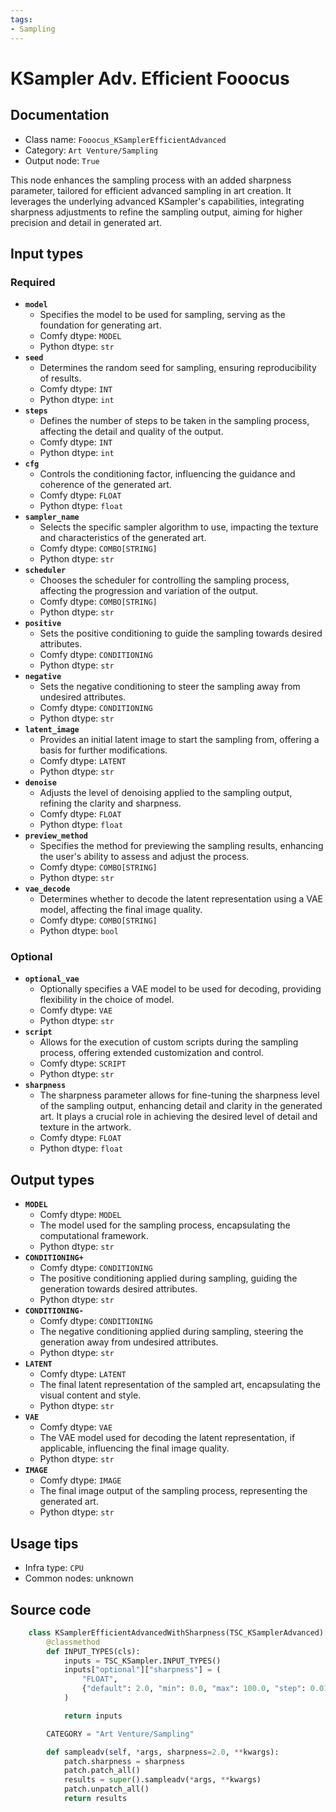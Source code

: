 ```yaml
---
tags:
- Sampling
---
```


# KSampler Adv. Efficient Fooocus
## Documentation
- Class name: `Fooocus_KSamplerEfficientAdvanced`
- Category: `Art Venture/Sampling`
- Output node: `True`

This node enhances the sampling process with an added sharpness parameter, tailored for efficient advanced sampling in art creation. It leverages the underlying advanced KSampler's capabilities, integrating sharpness adjustments to refine the sampling output, aiming for higher precision and detail in generated art.
## Input types
### Required
- **`model`**
    - Specifies the model to be used for sampling, serving as the foundation for generating art.
    - Comfy dtype: `MODEL`
    - Python dtype: `str`
- **`seed`**
    - Determines the random seed for sampling, ensuring reproducibility of results.
    - Comfy dtype: `INT`
    - Python dtype: `int`
- **`steps`**
    - Defines the number of steps to be taken in the sampling process, affecting the detail and quality of the output.
    - Comfy dtype: `INT`
    - Python dtype: `int`
- **`cfg`**
    - Controls the conditioning factor, influencing the guidance and coherence of the generated art.
    - Comfy dtype: `FLOAT`
    - Python dtype: `float`
- **`sampler_name`**
    - Selects the specific sampler algorithm to use, impacting the texture and characteristics of the generated art.
    - Comfy dtype: `COMBO[STRING]`
    - Python dtype: `str`
- **`scheduler`**
    - Chooses the scheduler for controlling the sampling process, affecting the progression and variation of the output.
    - Comfy dtype: `COMBO[STRING]`
    - Python dtype: `str`
- **`positive`**
    - Sets the positive conditioning to guide the sampling towards desired attributes.
    - Comfy dtype: `CONDITIONING`
    - Python dtype: `str`
- **`negative`**
    - Sets the negative conditioning to steer the sampling away from undesired attributes.
    - Comfy dtype: `CONDITIONING`
    - Python dtype: `str`
- **`latent_image`**
    - Provides an initial latent image to start the sampling from, offering a basis for further modifications.
    - Comfy dtype: `LATENT`
    - Python dtype: `str`
- **`denoise`**
    - Adjusts the level of denoising applied to the sampling output, refining the clarity and sharpness.
    - Comfy dtype: `FLOAT`
    - Python dtype: `float`
- **`preview_method`**
    - Specifies the method for previewing the sampling results, enhancing the user's ability to assess and adjust the process.
    - Comfy dtype: `COMBO[STRING]`
    - Python dtype: `str`
- **`vae_decode`**
    - Determines whether to decode the latent representation using a VAE model, affecting the final image quality.
    - Comfy dtype: `COMBO[STRING]`
    - Python dtype: `bool`
### Optional
- **`optional_vae`**
    - Optionally specifies a VAE model to be used for decoding, providing flexibility in the choice of model.
    - Comfy dtype: `VAE`
    - Python dtype: `str`
- **`script`**
    - Allows for the execution of custom scripts during the sampling process, offering extended customization and control.
    - Comfy dtype: `SCRIPT`
    - Python dtype: `str`
- **`sharpness`**
    - The sharpness parameter allows for fine-tuning the sharpness level of the sampling output, enhancing detail and clarity in the generated art. It plays a crucial role in achieving the desired level of detail and texture in the artwork.
    - Comfy dtype: `FLOAT`
    - Python dtype: `float`
## Output types
- **`MODEL`**
    - Comfy dtype: `MODEL`
    - The model used for the sampling process, encapsulating the computational framework.
    - Python dtype: `str`
- **`CONDITIONING+`**
    - Comfy dtype: `CONDITIONING`
    - The positive conditioning applied during sampling, guiding the generation towards desired attributes.
    - Python dtype: `str`
- **`CONDITIONING-`**
    - Comfy dtype: `CONDITIONING`
    - The negative conditioning applied during sampling, steering the generation away from undesired attributes.
    - Python dtype: `str`
- **`LATENT`**
    - Comfy dtype: `LATENT`
    - The final latent representation of the sampled art, encapsulating the visual content and style.
    - Python dtype: `str`
- **`VAE`**
    - Comfy dtype: `VAE`
    - The VAE model used for decoding the latent representation, if applicable, influencing the final image quality.
    - Python dtype: `str`
- **`IMAGE`**
    - Comfy dtype: `IMAGE`
    - The final image output of the sampling process, representing the generated art.
    - Python dtype: `str`
## Usage tips
- Infra type: `CPU`
- Common nodes: unknown


## Source code
```python
    class KSamplerEfficientAdvancedWithSharpness(TSC_KSamplerAdvanced):
        @classmethod
        def INPUT_TYPES(cls):
            inputs = TSC_KSampler.INPUT_TYPES()
            inputs["optional"]["sharpness"] = (
                "FLOAT",
                {"default": 2.0, "min": 0.0, "max": 100.0, "step": 0.01},
            )

            return inputs

        CATEGORY = "Art Venture/Sampling"

        def sampleadv(self, *args, sharpness=2.0, **kwargs):
            patch.sharpness = sharpness
            patch.patch_all()
            results = super().sampleadv(*args, **kwargs)
            patch.unpatch_all()
            return results

```
